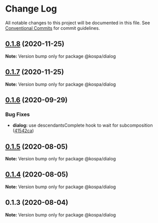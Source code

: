 # Change Log

All notable changes to this project will be documented in this file.
See [Conventional Commits](https://conventionalcommits.org) for commit guidelines.

## [0.1.8](https://github.com/spatools/kospa/compare/@kospa/dialog@0.1.7...@kospa/dialog@0.1.8) (2020-11-25)

**Note:** Version bump only for package @kospa/dialog





## [0.1.7](https://github.com/spatools/kospa/compare/@kospa/dialog@0.1.6...@kospa/dialog@0.1.7) (2020-11-25)

**Note:** Version bump only for package @kospa/dialog





## [0.1.6](https://github.com/spatools/kospa/compare/@kospa/dialog@0.1.5...@kospa/dialog@0.1.6) (2020-09-29)


### Bug Fixes

* **dialog:** use descendantsComplete hook to wait for subcomposition ([41542ca](https://github.com/spatools/kospa/commit/41542caef68f68e84e22f3e613740bc01196c01a))





## [0.1.5](https://github.com/spatools/kospa/compare/@kospa/dialog@0.1.4...@kospa/dialog@0.1.5) (2020-08-05)

**Note:** Version bump only for package @kospa/dialog





## [0.1.4](https://github.com/spatools/kospa/compare/@kospa/dialog@0.1.3...@kospa/dialog@0.1.4) (2020-08-05)

**Note:** Version bump only for package @kospa/dialog





## 0.1.3 (2020-08-04)

**Note:** Version bump only for package @kospa/dialog
